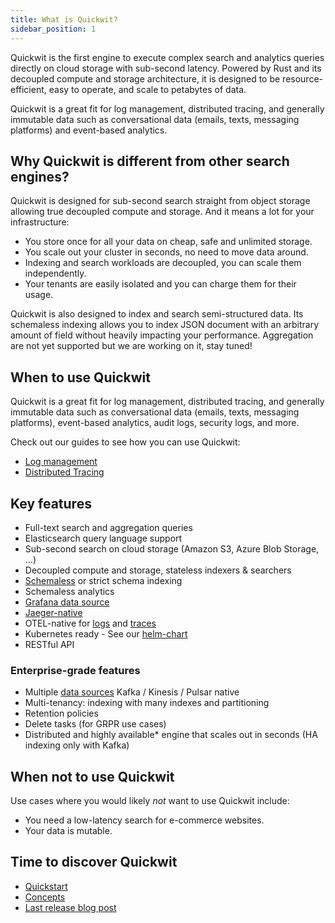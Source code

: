 ```yaml
---
title: What is Quickwit?
sidebar_position: 1
---
```


Quickwit is the first engine to execute complex search and analytics queries directly on cloud storage with sub-second latency. Powered by Rust and its decoupled compute and storage architecture, it is designed to be resource-efficient, easy to operate, and scale to petabytes of data.

Quickwit is a great fit for log management, distributed tracing, and generally immutable data such as conversational data (emails, texts, messaging platforms) and event-based analytics.


## Why Quickwit is different from other search engines?

Quickwit is designed for sub-second search straight from object storage allowing true decoupled compute and storage. And it means a lot for your infrastructure:

- You store once for all your data on cheap, safe and unlimited storage.
- You scale out your cluster in seconds, no need to move data around.
- Indexing and search workloads are decoupled, you can scale them independently.
- Your tenants are easily isolated and you can charge them for their usage.

Quickwit is also designed to index and search semi-structured data. Its schemaless indexing allows you to index JSON document with an arbitrary amount of field without heavily impacting your performance. Aggregation are not yet supported but we are working on it, stay tuned!

## When to use Quickwit

Quickwit is a great fit for log management, distributed tracing, and generally immutable data such as conversational data (emails, texts, messaging platforms), event-based analytics,  audit logs, security logs, and more.

Check out our guides to see how you can use Quickwit:

- [Log management](../log-management/overview.md)
- [Distributed Tracing](../distributed-tracing/overview.md)


## Key features

- Full-text search and aggregation queries
- Elasticsearch query language support
- Sub-second search on cloud storage (Amazon S3, Azure Blob Storage, …)
- Decoupled compute and storage, stateless indexers & searchers
- [Schemaless](https://quickwit.io/docs/guides/schemaless) or strict schema indexing
- Schemaless analytics
- [Grafana data source](https://github.com/quickwit-oss/quickwit-datasource)
- [Jaeger-native](https://quickwit.io/docs/distributed-tracing/plug-quickwit-to-jaeger)
- OTEL-native for [logs](https://quickwit.io/docs/log-management/overview) and [traces](https://quickwit.io/docs/distributed-tracing/overview)
- Kubernetes ready - See our [helm-chart](https://quickwit.io/docs/deployment/kubernetes)
- RESTful API

### Enterprise-grade features

- Multiple [data sources](../ingest-data/index.md) Kafka / Kinesis / Pulsar native
- Multi-tenancy: indexing with many indexes and partitioning
- Retention policies
- Delete tasks (for GRPR use cases)
- Distributed and highly available* engine that scales out in seconds (HA indexing only with Kafka)

## When not to use Quickwit

Use cases where you would likely *not* want to use Quickwit include:

- You need a low-latency search for e-commerce websites.
- Your data is mutable.

## Time to discover Quickwit

- [Quickstart](../get-started/quickstart.md)
- [Concepts](architecture.md)
- [Last release blog post](https://quickwit.io/blog/quickwit-0.7)
